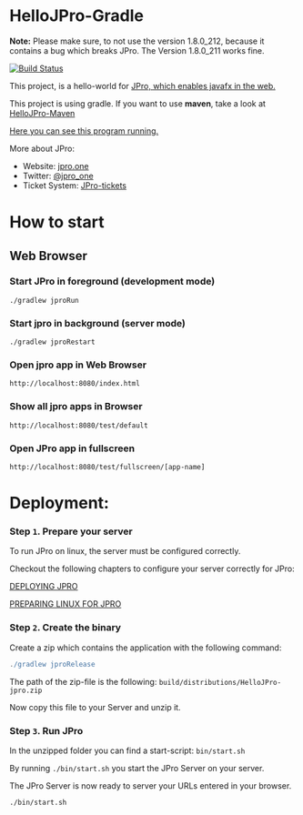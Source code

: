 # HelloJPro-Gradle

**Note:** Please make sure, to not use the version 1.8.0_212, because it contains a bug which breaks JPro. The Version 1.8.0_211 works fine.

[![Build Status](https://travis-ci.org/JPro-one/HelloJPro.svg?branch=master)](https://travis-ci.org/jpro-one/HelloJPro)

This project, is a hello-world for [JPro, which enables javafx in the web.](https://www.jpro.one/)

This project is using gradle. If you want to use **maven**, take a look at [HelloJPro-Maven](https://github.com/JPro-one/HelloJPro-Maven)

[Here you can see this program running.](https://demos.jpro.one/helloworld.html)

More about JPro: 
 * Website: [jpro.one](https://www.jpro.one/)
 * Twitter: [@jpro_one](https://twitter.com/jpro_one)
 * Ticket System: [JPro-tickets](https://github.com/JPro-one/JPro-tickets)

# How to start #

## Web Browser ##

### Start JPro in foreground (development mode) ###

```
./gradlew jproRun
```


### Start jpro in background (server mode) ###

```
./gradlew jproRestart
```


### Open jpro app in Web Browser ###
```
http://localhost:8080/index.html
```

### Show all jpro apps in Browser ####
```
http://localhost:8080/test/default
```

### Open JPro app in fullscreen ####
```
http://localhost:8080/test/fullscreen/[app-name]
```


# Deployment:

### Step `1`. Prepare your server

To run JPro on linux, the server must be configured correctly.

Checkout the following chapters to configure your server correctly for JPro:

[DEPLOYING JPRO](https://www.jpro.one/?page=docs/current/2.6/DEPLOYING_JPRO)
 
[PREPARING LINUX FOR JPRO](https://www.jpro.one/?page=docs/current/2.7/PREPARING_LINUX_FOR_JPRO)

### Step `2`. Create the binary

Create a zip which contains the application with the following command:

```groovy
./gradlew jproRelease
```
The path of the zip-file is the following: `build/distributions/HelloJPro-jpro.zip`

Now copy this file to your Server and unzip it.

### Step `3`. Run JPro

In the unzipped folder you can find a start-script: `bin/start.sh`

By running `./bin/start.sh` you start the JPro Server on your server. 

The JPro Server is now ready to server your URLs entered in your browser.

```bash
./bin/start.sh
```


